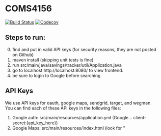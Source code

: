 # COMS4156
[![Build Status](https://travis-ci.org/yumeng-luo/COMS4156.svg?branch=main)](https://travis-ci.org/yumeng-luo/COMS4156)
[![Codecov](https://img.shields.io/codecov/c/gh/yumeng-luo/COMS4156)](https://codecov.io/gh/yumeng-luo/COMS4156)

## Steps to run:
0. find and put in valid API keys (for security reasons, they are not posted on Github)
1. maven install (skipping unit tests is fine)
2. run src/main/java/savings/tracker/util/Application.java
3. go to localhost http://localhost:8080/ to view frontend.
4. be sure to login to Google before searching.

## API Keys
We use API keys for oauth, google maps, sendgrid, target, and wegman.
You can find each of these API keys in the following files:
1. Google auth: src/main/resources/application.yml (Google... client-secret:{api_key_here})
2. Google Maps: src/main/resources/index.html (look for "<script async defer src="https://maps.googleapis.com/maps/api/js?key={API_KEY_HERE}&libraries=places&callback=initMap">")
3. SendGrid: src/main/java/savings/tracker/util/SendGridEmailer.java ("send(dynamicTemplate, System.getenv("SENDGRID_API_KEY"))")
4. Target: src/main/java/savings/tracker/util/SendGridEmailer.java (look for "header("x-rapidapi-key", System.getenv("RAPID_API_KEY"))")
(wegman is public so it's already included in code)

